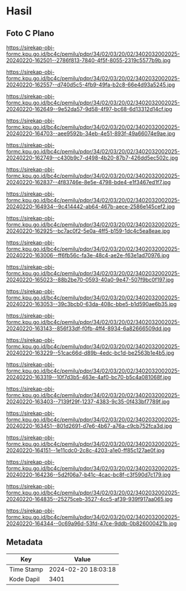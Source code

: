 # Hasil

## Foto C Plano

https://sirekap-obj-formc.kpu.go.id/bc4c/pemilu/pdpr/34/02/03/20/02/3402032002025-20240220-162501--2786f813-7840-4f5f-8055-2319c5577b9b.jpg

https://sirekap-obj-formc.kpu.go.id/bc4c/pemilu/pdpr/34/02/03/20/02/3402032002025-20240220-162557--d740d5c5-4fb9-49fa-b2c8-66e4d93a5245.jpg

https://sirekap-obj-formc.kpu.go.id/bc4c/pemilu/pdpr/34/02/03/20/02/3402032002025-20240220-162649--9e52da57-9d58-4f97-bc68-6d13312d14cf.jpg

https://sirekap-obj-formc.kpu.go.id/bc4c/pemilu/pdpr/34/02/03/20/02/3402032002025-20240220-164703--aee9592b-34eb-4e51-893f-49a66074e9ae.jpg

https://sirekap-obj-formc.kpu.go.id/bc4c/pemilu/pdpr/34/02/03/20/02/3402032002025-20240220-162749--c430b9c7-d498-4b20-87b7-426dd5ec502c.jpg

https://sirekap-obj-formc.kpu.go.id/bc4c/pemilu/pdpr/34/02/03/20/02/3402032002025-20240220-162837--4f83746e-8e5e-4798-bde4-e1f3467ed1f7.jpg

https://sirekap-obj-formc.kpu.go.id/bc4c/pemilu/pdpr/34/02/03/20/02/3402032002025-20240220-164934--9c414442-ab64-467b-aece-2586e145cef2.jpg

https://sirekap-obj-formc.kpu.go.id/bc4c/pemilu/pdpr/34/02/03/20/02/3402032002025-20240220-162925--bc7ac0f2-5e0a-4ff5-b159-1dc4c5ea8eae.jpg

https://sirekap-obj-formc.kpu.go.id/bc4c/pemilu/pdpr/34/02/03/20/02/3402032002025-20240220-163006--ff6fb56c-fa3e-48c4-ae2e-f63e1ad70976.jpg

https://sirekap-obj-formc.kpu.go.id/bc4c/pemilu/pdpr/34/02/03/20/02/3402032002025-20240220-165023--88b2be70-0593-40a0-9e47-507f9bc0f197.jpg

https://sirekap-obj-formc.kpu.go.id/bc4c/pemilu/pdpr/34/02/03/20/02/3402032002025-20240220-163053--39c3bcb0-63da-408c-bbe5-b1d590ae6b35.jpg

https://sirekap-obj-formc.kpu.go.id/bc4c/pemilu/pdpr/34/02/03/20/02/3402032002025-20240220-163143--856f33df-f0fb-4ff4-8934-6a82666509dd.jpg

https://sirekap-obj-formc.kpu.go.id/bc4c/pemilu/pdpr/34/02/03/20/02/3402032002025-20240220-163229--51cac66d-d89b-4edc-bc1d-be2563b1e4b5.jpg

https://sirekap-obj-formc.kpu.go.id/bc4c/pemilu/pdpr/34/02/03/20/02/3402032002025-20240220-163319--10f7d3b5-463e-4af0-bc70-b5c4a081068f.jpg

https://sirekap-obj-formc.kpu.go.id/bc4c/pemilu/pdpr/34/02/03/20/02/3402032002025-20240220-163403--7139f29f-1237-4383-9c35-0f433bf7789f.jpg

https://sirekap-obj-formc.kpu.go.id/bc4c/pemilu/pdpr/34/02/03/20/02/3402032002025-20240220-163451--801d2691-d7e6-4b67-a76a-c9cb752fca3d.jpg

https://sirekap-obj-formc.kpu.go.id/bc4c/pemilu/pdpr/34/02/03/20/02/3402032002025-20240220-164151--1e11cdc0-2c8c-4203-a1e0-ff85c127ae0f.jpg

https://sirekap-obj-formc.kpu.go.id/bc4c/pemilu/pdpr/34/02/03/20/02/3402032002025-20240220-164236--5d2f06a7-b41c-4cac-bc8f-c3f590d7c179.jpg

https://sirekap-obj-formc.kpu.go.id/bc4c/pemilu/pdpr/34/02/03/20/02/3402032002025-20240220-164835--25275ceb-3527-4cc5-af39-939f917aa065.jpg

https://sirekap-obj-formc.kpu.go.id/bc4c/pemilu/pdpr/34/02/03/20/02/3402032002025-20240220-164344--0c69a96d-53fd-47ce-9ddb-0b826000421b.jpg


## Metadata

| Key        | Value               |
| ---------- | ------------------- |
| Time Stamp | 2024-02-20 18:03:18 |
| Kode Dapil | 3401                |



